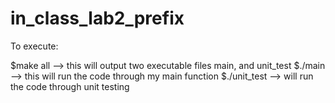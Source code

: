 # in_class_lab2_prefix

To execute:

$make all     --> this will output two executable files main, and unit_test
$./main       --> this will run the code through my main function
$./unit_test  --> will run the code through unit testing
